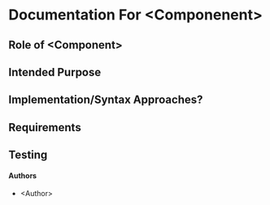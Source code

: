 # Documentation For \<Componenent\>

## Role of \<Component\>

## Intended Purpose

## Implementation/Syntax Approaches?

## Requirements

## Testing

#### Authors

- \<Author>
